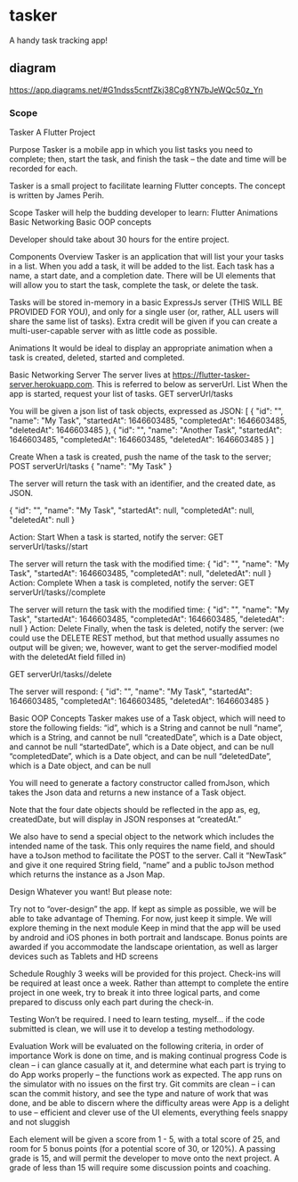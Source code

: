 # tasker

A handy task tracking app!
##  diagram
https://app.diagrams.net/#G1ndss5cntfZkj38Cg8YN7bJeWQc50z_Yn

### Scope

Tasker
A Flutter Project

Purpose
Tasker is a mobile app in which you list tasks you need to complete; then, start the task, and finish the task – the date and time will be recorded for each.

Tasker is a small project to facilitate learning Flutter concepts. The concept is written by James Perih.

Scope
Tasker will help the budding developer to learn:
Flutter Animations
Basic Networking
Basic OOP concepts

Developer should take about 30 hours for the entire project.

Components
Overview
Tasker is an application that will list your your tasks in a list. When you add a task, it will be added to the list. Each task has a name, a start date, and a completion date. There will be UI elements that will allow you to start the task, complete the task, or delete the task.

Tasks will be stored in-memory in a basic ExpressJs server (THIS WILL BE PROVIDED FOR YOU), and only for a single user (or, rather, ALL users will share the same list of tasks). Extra credit will be given if you can create a multi-user-capable server with as little code as possible.

Animations
It would be ideal to display an appropriate animation when a task is created, deleted, started and completed.

Basic Networking
Server
The server lives at https://flutter-tasker-server.herokuapp.com. This is referred to below as serverUrl.
List
When the app is started, request your list of tasks.
GET serverUrl/tasks

You will be given a json list of task objects, expressed as JSON:
[
   {
       "id": "<UUID>",
       "name": "My Task",
       "startedAt": 1646603485,
       "completedAt": 1646603485,
       "deletedAt": 1646603485
   },
   {
       "id": "<UUID>",
       "name": "Another Task",
       "startedAt": 1646603485,
       "completedAt": 1646603485,
       "deletedAt": 1646603485
   }
]

Create
When a task is created, push the name of the task to the server; 
POST serverUrl/tasks
{
   "name": "My Task"
}

The server will return the task with an identifier, and the created date, as JSON.

{
   "id": "<UUID>",
   "name": "My Task",
   "startedAt": null,
   "completedAt": null,
   "deletedAt": null
}

Action: Start
When a task is started, notify the server:
GET serverUrl/tasks/<UUID>/start

The server will return the task with the modified time:
{
   "id": "<UUID>",
   "name": "My Task",
   "startedAt": 1646603485,
   "completedAt": null,
   "deletedAt": null
}
Action: Complete
When a task is completed, notify the server:
GET serverUrl/tasks/<UUID>/complete

The server will return the task with the modified time:
{
   "id": "<UUID>",
   "name": "My Task",
   "startedAt": 1646603485,
   "completedAt": 1646603485,
   "deletedAt": null
}
Action: Delete
Finally, when the task is deleted, notify the server:
(we could use the DELETE REST method, but that method usually assumes no output will be given; we, however, want to get the server-modified model with the deletedAt field filled in)

GET serverUrl/tasks/<UUID>/delete

The server will respond:
{
   "id": "<UUID>",
   "name": "My Task",
   "startedAt": 1646603485,
   "completedAt": 1646603485,
   "deletedAt": 1646603485
}


Basic OOP Concepts
Tasker makes use of a Task object, which will need to store the following fields:
“id”, which is a String and cannot be null
“name”, which is a String, and cannot be null
“createdDate”, which is a Date object, and cannot be null
“startedDate”, which is a Date object, and can be null
“completedDate”, which is a Date object, and can be null
“deletedDate”, which is a Date object, and can be null

You will need to generate a factory constructor called fromJson, which takes the Json data and returns a new instance of a Task object.

Note that the four date objects should be reflected in the app as, eg, createdDate, but will display in JSON responses at “createdAt.”

We also have to send a special object to the network which includes the intended name of the task. This only requires the name field, and should have a toJson method to facilitate the POST to the server. Call it “NewTask” and give it one required String field, “name” and a public toJson method which returns the instance as a Json Map.

Design
Whatever you want! But please note:

Try not to “over-design” the app. If kept as simple as possible, we will be able to take advantage of Theming. For now, just keep it simple. We will explore theming in the next module
Keep in mind that the app will be used by android and iOS phones in both portrait and landscape. Bonus points are awarded if you accommodate the landscape orientation, as well as larger devices such as Tablets and HD screens

Schedule
Roughly 3 weeks will be provided for this project. Check-ins will be required at least once a week. Rather than attempt to complete the entire project in one week, try to break it into three logical parts, and come prepared to discuss only each part during the check-in.

Testing
Won’t be required. I need to learn testing, myself… if the code submitted is clean, we will use it to develop a testing methodology.

Evaluation
Work will be evaluated on the following criteria, in order of importance
Work is done on time, and is making continual progress
Code is clean – i can glance casually at it, and determine what each part is trying to do
App works properly – the functions work as expected. The app runs on the simulator with no issues on the first try.
Git commits are clean – i can scan the commit history, and see the type and nature of work that was done, and be able to discern where the difficulty areas were
App is a delight to use – efficient and clever use of the UI elements, everything feels snappy and not sluggish

Each element will be given a score from 1 - 5, with a total score of 25, and room for 5 bonus points (for a potential score of 30, or 120%). A passing grade is 15, and will permit the developer to move onto the next project. A grade of less than 15 will require some discussion points and coaching.

